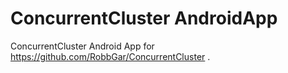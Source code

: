 # ConcurrentCluster AndroidApp
ConcurrentCluster Android App for https://github.com/RobbGar/ConcurrentCluster .
